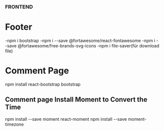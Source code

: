 ### FRONTEND

# Footer

-npm i bootstrap 
-npm i --save @fortawesome/react-fontawesome 
-npm i --save @fortawesome/free-brands-svg-icons 
-npm i file-saver(für download file)


# Comment Page 
npm install react-bootstrap bootstrap
## Comment page Install Moment to Convert the Time
npm install --save moment react-moment
npm install --save moment-timezone

